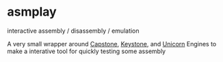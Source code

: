 # asmplay
interactive assembly / disassembly /  emulation

A very small wrapper around [Capstone][1], [Keystone][2], and [Unicorn][3] Engines to make a interative tool for quickly testing some assembly

[1]: https://github.com/aquynh/capstone
[2]: https://github.com/keystone-engine/keystone
[3]: https://github.com/unicorn-engine/unicorn
